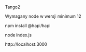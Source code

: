 Tango2

Wymagany node w wersji minimum 12

npm install @hapi/hapi

node index.js

http://localhost:3000